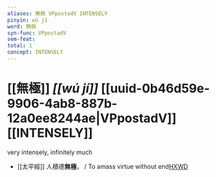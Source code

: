 ```yaml
---
aliases: 無極 VPpostadV INTENSELY
pinyin: wú jí
word: 無極
syn-func: VPpostadV
sem-feat: 
total: 1
concept: INTENSELY 
---
```

# [[無極]] *[[wú jí]]*  [[uuid-0b46d59e-9906-4ab8-887b-12a0ee8244ae|VPpostadV]] [[INTENSELY]]
very intensely, infinitely much
 - [[太平經]] 人積德**無極**，
                     / To amass virtue without end[HXWD](https://hxwd.org/textview.html?location=KR5e0001_tls_004-1a.2833)